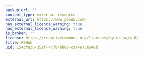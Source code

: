```yaml
---
backup_url: ''
content_type: external-resource
external_url: https://www.pehub.com/
has_external_licence_warning: true
has_external_license_warning: true
is_broken: ''
license: https://creativecommons.org/licenses/by-nc-sa/4.0/
title: PEHub
uid: 154cfa38-351f-477b-bb86-c9a4673a548b
---
```

